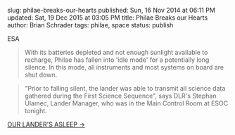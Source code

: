 slug: philae-breaks-our-hearts
published: Sun, 16 Nov 2014 at 06:11 PM
updated: Sat, 19 Dec 2015 at 03:05 PM
title: Philae Breaks our Hearts
author: Brian Schrader
tags: philae, space
status: publish

ESA
> With its batteries depleted and not enough sunlight available to recharge, Philae has fallen into 'idle mode' for a potentially long silence. In this mode, all instruments and most systems on board are shut down.

> "Prior to falling silent, the lander was able to transmit all science data gathered during the First Science Sequence", says DLR's Stephan Ulamec, Lander Manager, who was in the Main Control Room at ESOC tonight.

[OUR LANDER'S ASLEEP &#8594;](http://blogs.esa.int/rosetta/2014/11/15/our-landers-asleep/)